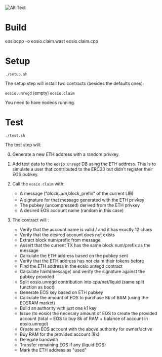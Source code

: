 ![Alt Text](https://i.imgur.com/6F5aHWH.png)

# Build

eosiocpp -o eosio.claim.wast eosio.claim.cpp

# Setup

```./setup.sh```

The setup step will install two contracts (besides the defaults ones):
  
  `eosio.unregd` (empty)
  `eosio.claim`

You need to have nodeos running.

# Test

```./test.sh```

The test step will:

 0. Generate a new ETH address with a random privkey.
 
 1. Add test data to the `eosio.unregd` DB using the ETH address.
    This is to simulate a user that contributed to the ERC20 but 
    didn't register their EOS pubkey.

 2. Call the `eosio.claim` with:

	* A message ("$block_num,$block_prefix" of the current LIB)
	* A signature for that message generated with the ETH privkey
	* The pubkey (uncompressed) derived from the ETH privkey
	* A desired EOS account name (random in this case)

4.  The contract will :
    * Verify that the account name is valid / and it has exactly 12 chars 
	* Verify that the desired account does not exists
	* Extract block num/prefix from message 
	* Assert that the current TX has the same block num/prefix as the message 
	* Calculate the ETH address based on the pubkey sent 
	* Verify that the ETH address has not claim their tokens before 
	* Find the ETH address in the eosio.unregd contract 
	* Calculate hash(message) and verify the signature against the pubkey provided 
	* Split eosio.unregd contribution into cpu/net/liquid (same split function as boot) 
	* Generate EOS key based on ETH pubkey 
	* Calculate the amount of EOS to purchase 8k of RAM (using the EOSRAM market) 
	* Build an authority with just one k1 key 
	* Issue (to eosio) the necesary amount of EOS to create the provided account (total = EOS to buy 8k of RAM + balance of account in eosio.unregd) 
	* Create an EOS account with the above authority for owner/active 
	* Buy RAM for the provided account (8k) 
	* Delegate bandwith 
	* Transfer remaining EOS if any (liquid EOS) 
	* Mark the ETH address as "used"
